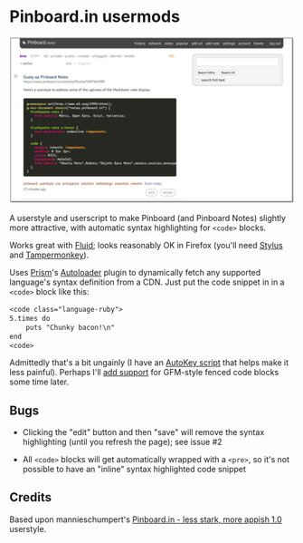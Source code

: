 # Pinboard.in usermods
![](screenshot.png)

A userstyle and userscript to make Pinboard (and Pinboard Notes) slightly more
attractive, with automatic syntax highlighting for `<code>` blocks.

Works great with [Fluid][]; looks reasonably OK in Firefox (you'll need
[Stylus][] and [Tampermonkey][]).

Uses [Prism][]'s [Autoloader][] plugin to dynamically fetch any supported
language's syntax definition from a CDN. Just put the code snippet in in
a `<code>` block like this:

```
<code class="language-ruby">
5.times do
    puts "Chunky bacon!\n"
end
<code>
```

Admittedly that's a bit ungainly (I have an [AutoKey script][script] that helps
make it less painful). Perhaps I'll [add support][mdissue] for GFM-style fenced
code blocks some time later.

## Bugs

* Clicking the "edit" button and then "save" will remove the syntax
  highlighting (until you refresh the page); see issue #2
  
* All `<code>` blocks will get automatically wrapped with a `<pre>`, so 
  it's not possible to have an "inline" syntax highlighted code snippet
  
## Credits

Based upon mannieschumpert's
[Pinboard.in - less stark, more appish 1.0][userstyle] userstyle.

[fluid]: http://fluidapp.com
[stylus]: https://add0n.com/stylus.html
[tampermonkey]: https://tampermonkey.net/
[prism]: http://prismjs.com/
[autoloader]: http://prismjs.com/plugins/autoloader/
[script]: https://github.com/ernstki/autokey-config/blob/master/data/webdevel/Code%20from%20clipboard.py
[mdissue]: ../../issues/6
[userstyle]: https://userstyles.org/styles/41551/pinboard-in-less-stark-more-appish-1-0
